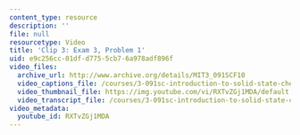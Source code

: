 ```yaml
---
content_type: resource
description: ''
file: null
resourcetype: Video
title: 'Clip 3: Exam 3, Problem 1'
uid: e9c256cc-01df-d775-5cb7-6a978adf896f
video_files:
  archive_url: http://www.archive.org/details/MIT3_091SCF10
  video_captions_file: /courses/3-091sc-introduction-to-solid-state-chemistry-fall-2010/77a972432ca95c1cb1f2ede906b1bbca_RXTvZGj1MDA.vtt
  video_thumbnail_file: https://img.youtube.com/vi/RXTvZGj1MDA/default.jpg
  video_transcript_file: /courses/3-091sc-introduction-to-solid-state-chemistry-fall-2010/ff2b06f36c259ee1b4fd9985a2bbce5f_RXTvZGj1MDA.pdf
video_metadata:
  youtube_id: RXTvZGj1MDA
---
```

